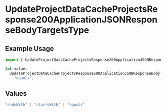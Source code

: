 # UpdateProjectDataCacheProjectsResponse200ApplicationJSONResponseBodyTargetsType

## Example Usage

```typescript
import { UpdateProjectDataCacheProjectsResponse200ApplicationJSONResponseBodyTargetsType } from "@vercel/sdk/models/operations/updateprojectdatacache.js";

let value:
  UpdateProjectDataCacheProjectsResponse200ApplicationJSONResponseBodyTargetsType =
    "equals";
```

## Values

```typescript
"endsWith" | "startsWith" | "equals"
```